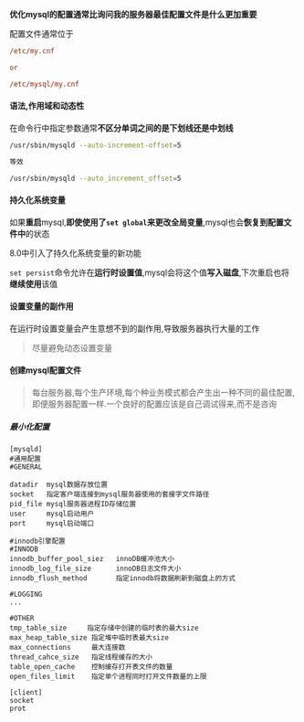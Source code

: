 **优化mysql的配置通常比询问我的服务器最佳配置文件是什么更加重要**

配置文件通常位于

```ini
/etc/my.cnf

or

/etc/mysql/my.cnf
```

#### 语法,作用域和动态性

在命令行中指定参数通常**不区分单词之间的是下划线还是中划线**

```bash
/usr/sbin/mysqld --auto-increment-offset=5

等效

/usr/sbin/mysqld --auto_increment_offset=5
```

#### 持久化系统变量

如果**重启**mysql,**即使使用了`set global`来更改全局变量**,mysql也会**恢复到配置文件中**的状态

8.0中引入了持久化系统变量的新功能

`set persist`命令允许在**运行时设置值**,mysql会将这个值**写入磁盘**,下次重启也将**继续使用**该值

#### 设置变量的副作用

在运行时设置变量会产生意想不到的副作用,导致服务器执行大量的工作

> 尽量避免动态设置变量

#### 创建mysql配置文件

>  每台服务器,每个生产环境,每个种业务模式都会产生出一种不同的最佳配置,即便服务器配置一样.一个良好的配置应该是自己调试得来,而不是咨询

##### 最小化配置

```init
[mysqld]
#通用配置
#GENERAL

datadir  mysql数据存放位置
socket   指定客户端连接到mysql服务器使用的套接字文件路径
pid_file mysql服务器进程ID存储位置
user     mysql启动用户
port     mysql启动端口

#innodb引擎配置
#INNODB
innodb_buffer_pool_siez   innoDB缓冲池大小
innodb_log_file_size      innoDB日志文件大小
innodb_flush_method       指定innodb将数据刷新到磁盘上的方式

#LOGGING
...

#OTHER
tmp_table_size     指定存储中创建的临时表的最大size
max_heap_table_size 指定堆中临时表最大size
max_connections     最大连接数
thread_cahce_size   指定线程缓存的大小
table_open_cache    控制缓存打开表文件的数量
open_files_limit    指定单个进程同时打开文件数量的上限

[client]
socket
prot
```

